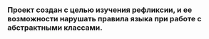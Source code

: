 ### Проект создан с целью изучения рефликсии, и ее возможности нарушать правила языка при работе с абстрактными классами.
